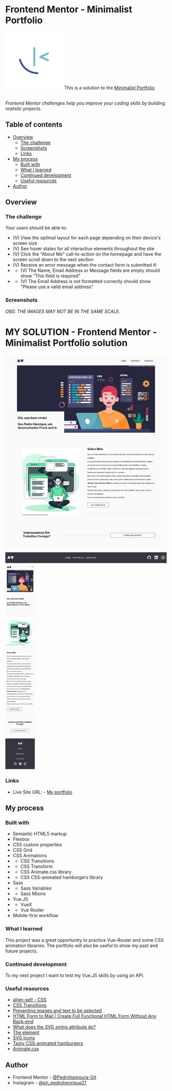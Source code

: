 # Frontend Mentor - Minimalist Portfolio

<img src="./public/frontend-mentor-logo.png" width="180px">
This is a solution to the <a href="https://www.frontendmentor.io/challenges/minimalist-portfolio-website-LMy-ZRyiE">Minimalist Portfolio</a><br><br>

*Frontend Mentor challenges help you improve your coding skills by building realistic projects.*

## Table of contents

- [Overview](#overview)
  - [The challenge](#the-challenge)
  - [Screenshots](#screenshots)
  - [Links](#links)
- [My process](#my-process)
  - [Built with](#built-with)
  - [What I learned](#what-i-learned)
  - [Continued development](#continued-development)
  - [Useful resources](#useful-resources)
- [Author](#author)

## Overview

### The challenge

Your users should be able to:

- (V) View the optimal layout for each page depending on their device's screen size
- (V) See hover states for all interactive elements throughout the site
- (V) Click the "About Me" call-to-action on the homepage and have the screen scroll down to the next section
- (V) Receive an error message when the contact form is submitted if:
- - (V) The Name, Email Address or Message fields are empty should show "This field is required" 
- - (V) The Email Address is not formatted correctly should show "Please use a valid email address"

### Screenshots

  *OBS: THE IMAGES MAY NOT BE IN THE SAME SCALE.*

# MY SOLUTION - Frontend Mentor -  Minimalist Portfolio solution


<span>
  <img src="/src/assets/images/projects/minimalist-portfolio/minimalist-porfolio-desktop.png" width="640px" style="display: inline">
</span>
<span>
  <img src="./src/assets/images/projects/minimalist-portfolio/minimalist-porfolio-mobile.png" height="640px" style="display: inline">
</span>



### Links

- Live Site URL: - <a href="https://pedro-meuportfolio.netlify.app" target="_blank" alt="">My portfolio</a>

## My process

### Built with

- Semantic HTML5 markup
- Flexbox
- CSS custom properties
- CSS Grid
- CSS Animations
- - CSS Transitions
- - CSS Transform
- - CSS Animate.css library 
- - CSS CSS-animated hamburgers library
- Sass
- - Sass Variables
- - Sass Mixins
- Vue.JS
- - VueX
- - Vue Router
- Mobile-first workflow

### What I learned

This project was a great opportunity to practice Vue-Router and some CSS animation libraries. The portfolio will also be useful to show my past and future projects.

### Continued development

To my next project I want to test my Vue.JS skills by using an API.

### Useful resources

- <a href="https://developer.mozilla.org/pt-BR/docs/Web/CSS/align-self" target="_blank" alt="">align-self - CSS </a>
- <a href="https://www.w3schools.com/css/css3_transitions.asp" target="_blank" alt="CSS Transitions">CSS Transitions</a>
- <a href="https://stackoverflow.com/questions/5915023/preventing-images-and-text-to-be-selected/5915056" target="_blank" alt="Preventing images and text to be selected">Preventing images and text to be selected</a>
- <a href="https://www.youtube.com/watch?v=vc9rgFHr098" target="_blank">HTML Form to Mail | Create Full Functional HTML Form Without Any Back-end</a>
- <a href="https://stackoverflow.com/questions/25450600/what-does-the-svg-xmlns-attribute-do" target="_blank" alt="">What does the SVG xmlns attribute do?</a>
- <a href="https://www.w3schools.com/graphics/svg_path.asp" target="_blank" alt="">The <path> element</a>
- <a href="https://iconmonstr.com" target="_blank" alt="">SVG <path> Icons</a>
- <a href="https://jonsuh.com/hamburgers/" target="_blank" alt="">Tasty CSS-animated hamburgers</a>
- <a href="https://animate.style" target="_blank" alt="">Animate.css</a>
  
## Author

- Frontend Mentor - [@Pedrohamoura-Git](https://www.frontendmentor.io/profile/Pedrohamoura-Git)
- Instagram - [@ph_pedrohenrique21](https://www.instagram.com/ph_pedrohenrique21/)
